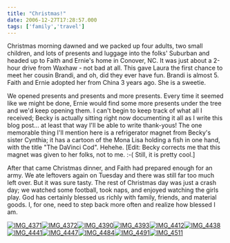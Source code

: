 ```yaml
---
title: "Christmas!"
date: 2006-12-27T17:28:57.000
tags: ['family','travel']
---
```


Christmas morning dawned and we packed up four adults, two small children, and lots of presents and luggage into the folks' Suburban and headed up to Faith and Ernie's home in Conover, NC. It was just about a 2-hour drive from Waxhaw - not bad at all. This gave Laura the first chance to meet her cousin Brandi, and oh, did they ever have fun. Brandi is almost 5. Faith and Ernie adopted her from China 3 years ago. She is a sweetie.

We opened presents and presents and more presents. Every time it seemed like we might be done, Ernie would find some more presents under the tree and we'd keep opening them. I can't begin to keep track of what all I received; Becky is actually sitting right now documenting it all as I write this blog post... at least that way I'll be able to write thank-yous! The one memorable thing I'll mention here is a refrigerator magnet from Becky's sister Cynthia; it has a cartoon of the Mona Lisa holding a fish in one hand, with the title "The DaVinci Cod". Hehehe. \[Edit: Becky corrects me that this magnet was given to her folks, not to me. :-( Still, it is pretty cool.\]

After that came Christmas dinner, and Faith had prepared enough for an army. We ate leftovers again on Tuesday and there was still far too much left over. But it was sure tasty. The rest of Christmas day was just a crash day; we watched some football, took naps, and enjoyed watching the girls play. God has certainly blessed us richly with family, friends, and material goods. I, for one, need to step back more often and realize how blessed I am.

[![IMG_4371](http://farm1.static.flickr.com/161/335269216_3368869610_t.jpg)](http://www.flickr.com/photos/chrishubbs/335269216/ "Photo Sharing")[![IMG_4372](http://farm1.static.flickr.com/156/335269220_8c0da360f1_t.jpg)](http://www.flickr.com/photos/chrishubbs/335269220/ "Photo Sharing")[![IMG_4390](http://farm1.static.flickr.com/138/335269222_4aa91aacab_t.jpg)](http://www.flickr.com/photos/chrishubbs/335269222/ "Photo Sharing")[![IMG_4393](http://farm1.static.flickr.com/123/335269223_439e5f518b_t.jpg)](http://www.flickr.com/photos/chrishubbs/335269223/ "Photo Sharing")[![IMG_4412](http://farm1.static.flickr.com/166/335269224_82388fa3a3_t.jpg)](http://www.flickr.com/photos/chrishubbs/335269224/ "Photo Sharing")[![IMG_4438](http://farm1.static.flickr.com/123/335269226_d103e52678_t.jpg)](http://www.flickr.com/photos/chrishubbs/335269226/ "Photo Sharing")[![IMG_4441](http://farm1.static.flickr.com/137/335269882_706214413f_t.jpg)](http://www.flickr.com/photos/chrishubbs/335269882/ "Photo Sharing")[![IMG_4447](http://farm1.static.flickr.com/128/335269886_fdd4c8f8ca_t.jpg)](http://www.flickr.com/photos/chrishubbs/335269886/ "Photo Sharing")[![IMG_4484](http://farm1.static.flickr.com/159/335269890_9b909079c0_t.jpg)](http://www.flickr.com/photos/chrishubbs/335269890/ "Photo Sharing")[![IMG_4491](http://farm1.static.flickr.com/155/335269892_c0509a0110_t.jpg)](http://www.flickr.com/photos/chrishubbs/335269892/ "Photo Sharing")[![IMG_4511](http://farm1.static.flickr.com/135/335269893_8fa164138a_t.jpg)](http://www.flickr.com/photos/chrishubbs/335269893/ "Photo Sharing")
